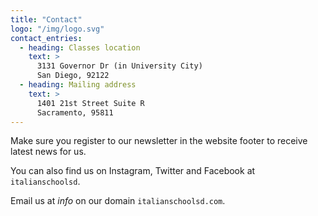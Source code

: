```yaml
---
title: "Contact"
logo: "/img/logo.svg"
contact_entries:
  - heading: Classes location
    text: >
      3131 Governor Dr (in University City)
      San Diego, 92122
  - heading: Mailing address
    text: >
      1401 21st Street Suite R
      Sacramento, 95811
---
```


Make sure you register to our newsletter in the website footer to receive latest news for us.

You can also find us on Instagram, Twitter and Facebook at `italianschoolsd`.

Email us at *info* on our domain `italianschoolsd.com`.
